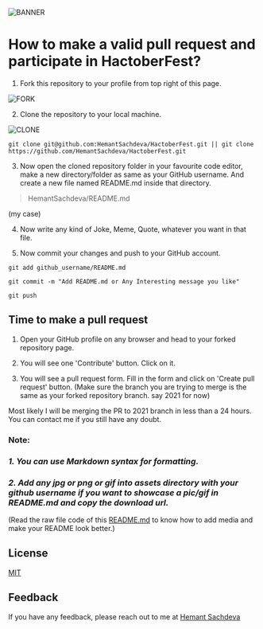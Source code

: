 ![BANNER](https://raw.githubusercontent.com/HemantSachdeva/HactoberFest/2021/assets/HactoberFest.jpg)

# How to make a valid pull request and participate in HactoberFest?

1. Fork this repository to your profile from top right of this page.

![FORK](https://raw.githubusercontent.com/HemantSachdeva/HactoberFest/2021/assets/fork.png)

2. Clone the repository to your local machine.

![CLONE](https://raw.githubusercontent.com/HemantSachdeva/HactoberFest/2021/assets/clone.png)

```
git clone git@github.com:HemantSachdeva/HactoberFest.git || git clone https://github.com/HemantSachdeva/HactoberFest.git
```

3. Now open the cloned repository folder in your favourite code editor, make a new directory/folder as same as your GitHub username. And create a new file named README.md inside that directory.

> HemantSachdeva/README.md

(my case)

4. Now write any kind of Joke, Meme, Quote, whatever you want in that file. <br>

5. Now commit your changes and push to your GitHub account.

```
git add github_username/README.md
```
```
git commit -m "Add README.md or Any Interesting message you like"

```
```
git push
```
## Time to make a pull request

1. Open your GitHub profile on any browser and head to your forked repository page.

2. You will see one 'Contribute' button. Click on it.

3. You will see a pull request form. Fill in the form and click on 'Create pull request' button.
(Make sure the branch you are trying to merge is the same as your forked repository branch. say 2021 for now)

Most likely I will be merging the PR to 2021 branch in less than a 24 hours. You can contact me if you still have any doubt.

### Note:
### *1. You can use Markdown syntax for formatting.*
### *2. Add any jpg or png or gif into assets directory with your github username if you want to showcase a pic/gif in README.md and copy the download url.*
(Read the raw file code of this [README.md](https://raw.githubusercontent.com/HemantSachdeva/HactoberFest/2021/README.md) to know how to add media and make your README look better.)

## License

[MIT](https://choosealicense.com/licenses/mit/)

  
## Feedback

If you have any feedback, please reach out to me at [Hemant Sachdeva](https://github.com/HemantSachdeva)

  